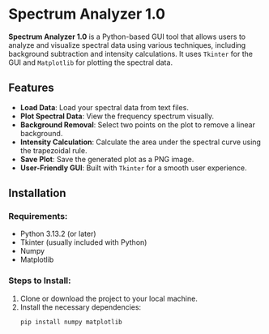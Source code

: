 # Spectrum Analyzer 1.0

**Spectrum Analyzer 1.0** is a Python-based GUI tool that allows users to analyze and visualize spectral data using various techniques, including background subtraction and intensity calculations. It uses `Tkinter` for the GUI and `Matplotlib` for plotting the spectral data.

## Features
- **Load Data**: Load your spectral data from text files.
- **Plot Spectral Data**: View the frequency spectrum visually.
- **Background Removal**: Select two points on the plot to remove a linear background.
- **Intensity Calculation**: Calculate the area under the spectral curve using the trapezoidal rule.
- **Save Plot**: Save the generated plot as a PNG image.
- **User-Friendly GUI**: Built with `Tkinter` for a smooth user experience.

## Installation

### Requirements:
- Python 3.13.2 (or later)
- Tkinter (usually included with Python)
- Numpy
- Matplotlib

### Steps to Install:
1. Clone or download the project to your local machine.
2. Install the necessary dependencies:
   ```bash
   pip install numpy matplotlib
